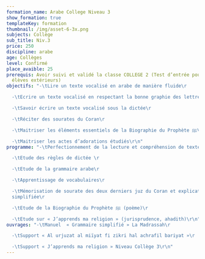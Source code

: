 ```yaml
---
formation_name: Arabe College Niveau 3
show_formation: true
templateKey: formation
thumbnail: /img/asset-6-3x.png
subjects: Collège
sub_title: Niv.3
price: 250
discipline: arabe
age: Collèges
level: Confirmé
place_avaible: 25
prerequis: Avoir suivi et validé la classe COLLEGE 2 (Test d’entrée pour les
  élèves extérieurs)
objectifs: "-\tLire un texte vocalisé en arabe de manière fluide\r

  -\tEcrire un texte vocalisé en respectant la bonne graphie des lettres \r

  -\tSavoir écrire un texte vocalisé sous la dictée\r

  -\tRéciter des sourates du Coran\r

  -\tMaitriser les éléments essentiels de la Biographie du Prophète ﷺ\r

  -\tMaitriser les actes d’adorations étudiés\r\n"
programme: "-\tPerfectionnement de la lecture et compréhension de textes\r

  -\tEtude des règles de dictée \r

  -\tEtude de la grammaire arabe\r

  -\tApprentissage de vocabulaires\r

  -\tMémorisation de sourate des deux derniers juz du Coran et explication
  simplifiée\r

  -\tEtude de la Biographie du Prophète ﷺ (poème)\r

  -\tEtude sur « J’apprends ma religion » (jurisprudence, ahadith)\r\n"
ouvrages: "-\tManuel  « Grammaire simplifié » La Madrassah\r

  -\tSupport « Al urjuzat al miïyat fi zikri hal achrafil bariyat »\r

  -\tSupport « J’apprends ma religion » Niveau Collège 3\r\n"
---
```

